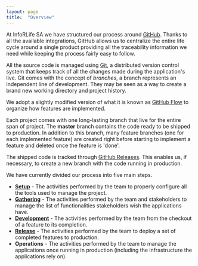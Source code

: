 ```yaml
---
layout: page
title:  "Overview"
---
```


At InfoRLife SA we have structured our process around [GitHub](https://github.com/). Thanks to all the available integrations, GitHub allows us to centralize the entire life cycle around a single product providing all the traceability information we need while keeping the process fairly easy to follow.

All the source code is managed using [Git](https://git-scm.com/), a distributed version control system that keeps track of all the changes made during the application's live. Git comes with the concept of *branches*, a branch represents an independent line of development. They may be seen as a way to create a brand new working directory and project history.

We adopt a slightly modified version of what it is known as [GitHub Flow](https://guides.github.com/introduction/flow/) to organize how features are implemented.

Each project comes with one long-lasting branch that live for the entire span of project. The **master** branch contains the code ready to be shipped to production. In addition to this branch, many feature branches (one for each implemented feature) are created right before starting to implement a feature and deleted once the feature is 'done'.

The shipped code is tracked through [GitHub Releases](https://help.github.com/articles/about-releases/). This enables us, if necessary, to create a new branch with the code running in production.

We have currently divided our process into five main steps.

- [**Setup**](http://acsinfo.github.io/process/setup.html) - The activities performed by the team to  properly configure all the tools used to manage the project.
- [**Gathering**](http://acsinfo.github.io/process/gathering.html) - The activities performed by the team and stakeholders to manage the list of functionalities stakeholders wish the applications have.
- [**Development**](http://acsinfo.github.io/process/development.html) - The activities performed by the team from the checkout of a feature to its completion.
- [**Release**](http://acsinfo.github.io/process/release.html) - The activities performed by the team to deploy a set of completed features to production.
- **Operations** - The activities performed by the team to manage the applications once running in production (including the infrastructure the applications rely on).
